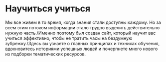 # Научиться учиться
Мы все живем в то время, когда знания стали доступны каждому. Но за всем этим потоком информации стало трудно выделить действительно нужную часть.\Именно поэтому был создан сайт, который научит вас учиться эффективно, чтобы не тратить часы на бездумную зубрежку.\Здесь вы узнаете о главных принципах и техниках обучения, вдохновитесь историями успешных людей и почерпнете много нового из подборки тематических ресурсов.


